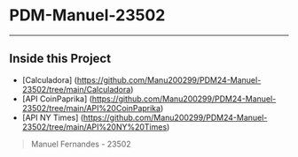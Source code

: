 # PDM-Manuel-23502

---

## Inside this Project

* [Calculadora] (https://github.com/Manu200299/PDM24-Manuel-23502/tree/main/Calculadora)
* [API CoinPaprika] (https://github.com/Manu200299/PDM24-Manuel-23502/tree/main/API%20CoinPaprika)
* [API NY Times] (https://github.com/Manu200299/PDM24-Manuel-23502/tree/main/API%20NY%20Times)

> Manuel Fernandes - 23502